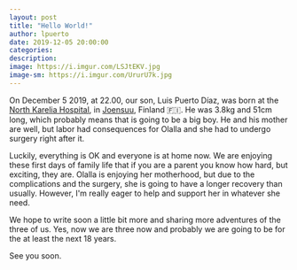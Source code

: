 ```yaml
---
layout: post
title: "Hello World!"
author: lpuerto
date: 2019-12-05 20:00:00
categories:
description: 
image: https://i.imgur.com/LSJtEKV.jpg
image-sm: https://i.imgur.com/UrurU7k.jpg
---
```


On December 5 2019, at 22.00, our son, Luis Puerto Díaz, was born at the [North Karelia Hospital][1], in [Joensuu][2], Finland :finland:. He was 3.8kg and 51cm long, which probably means that is going to be a big boy. He and his mother are well, but labor had consequences for Olalla and she had to undergo surgery right after it. 

Luckily, everything is OK and everyone is at home now. We are enjoying these first days of family life that if you are a parent you know how hard, but exciting, they are. Olalla is enjoying her motherhood, but due to the complications and the surgery, she is going to have a longer recovery than usually. However, I'm really eager to help and support her in whatever she need. 

We hope to write soon a little bit more and sharing more adventures of the three of us. Yes, now we are three now and probably we are going to be for the at least the next 18 years. 

See you soon. 


[1]: https://goo.gl/maps/SHP23uxxpBod48Gt6
[2]: https://en.wikipedia.org/wiki/Joensuu
